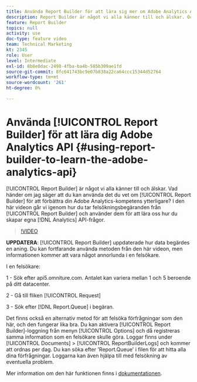 ```yaml
---
title: Använda Report Builder för att lära sig mer om Adobe Analytics API
description: Report Builder är något vi alla känner till och älskar. Och om jag sa att du kan använda det du vet om Report Builder för att förbättra din Adobe Analytics kompetens ännu mer? I den här videon ska vi gå igenom hur vi kan ta felsökningsförfrågningar från Report Builder och använda dem för att lära oss hur du skapar egna API-frågor för Analytics.
feature: Report Builder
topics: null
activity: use
doc-type: feature video
team: Technical Marketing
kt: 2345
role: User
level: Intermediate
exl-id: 8b8e0dac-2498-4fba-ba4b-585b309ae1fd
source-git-commit: 8fc641743bc9e07b838a22ca64ccc15344d52764
workflow-type: tm+mt
source-wordcount: '261'
ht-degree: 0%

---
```


# Använda [!UICONTROL Report Builder] för att lära dig Adobe Analytics API {#using-report-builder-to-learn-the-adobe-analytics-api}

[!UICONTROL Report Builder] är något vi alla känner till och älskar. Vad händer om jag säger att du kan använda det du vet om [!UICONTROL Report Builder] för att förbättra din Adobe Analytics-kompetens ytterligare? I den här videon går vi igenom hur du tar felsökningsbegäranden från [!UICONTROL Report Builder] och använder dem för att lära oss hur du skapar egna [!DNL Analytics] API-frågor.

>[!VIDEO](https://video.tv.adobe.com/v/25442/?quality=12&learn=on)

**UPPDATERA**: [!UICONTROL Report Builder] uppdaterade hur data begärdes en aning. Du kan fortfarande använda metoden från den här videon, men informationen kommer att vara något annorlunda i en felsökare.

I en felsökare:

1 - Sök efter api5.omniture.com. Antalet kan variera mellan 1 och 5 beroende på ditt datacenter.

2 - Gå till fliken [!UICONTROL Request]

3 - Sök efter [!DNL Report.Queue] i begäran.

Det finns också en alternativ metod för att felsöka förfrågningar som den här, och den fungerar lika bra. Du kan aktivera [!UICONTROL Report Builder]-loggning från menyn [!UICONTROL Options] och då registreras samma information som en felsökare skulle göra. Loggar finns under [!UICONTROL Documents] > [!UICONTROL ReportBuilderLogs] och kommer att ordnas per dag. Du kan söka efter &#39;Report.Queue&#39; i filen för att hitta alla dina förfrågningar. Loggarna kan även hjälpa till med felsökning av eventuella problem.

Mer information om den här funktionen finns i [dokumentationen](https://www.adobe.io/).
